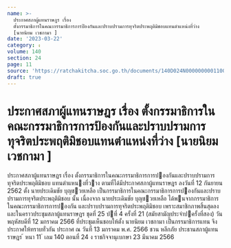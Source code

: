```yaml
---
name: >-
  ประกาศสภาผู้แทนราษฎร เรื่อง
  ตั้งกรรมาธิการในคณะกรรมาธิการการป้องกันและปราบปรามการทุจริตประพฤติมิชอบแทนตำแหน่งที่ว่าง
  [นายนิยม เวชกามา ]
date: '2023-03-22'
category: ง
volume: 140
section: 24
page: 11
source: 'https://ratchakitcha.soc.go.th/documents/140D024N0000000001100.pdf'
draft: true
---
```


# ประกาศสภาผู้แทนราษฎร เรื่อง ตั้งกรรมาธิการในคณะกรรมาธิการการป้องกันและปราบปรามการทุจริตประพฤติมิชอบแทนตำแหน่งที่ว่าง [นายนิยม เวชกามา ]

ประกาศสภาผู้แทนราษฎร เรื่อง ตั้งกรรมาธิการในคณะกรรมาธิการการปองกันและปราบปรามการทุจริตประพฤติมิชอบ แทนตําแหนงที่วาง ตามที่ได้มีประกาศสภาผู้แทนราษฎร ลงวันที่ 12 กันยายน 2562 ตั้ง นายประเดิมชัย บุญชวยเหลือ เป็นกรรมาธิการในคณะกรรมาธิการการปองกันและปราบปรามการทุจริตประพฤติมิชอบ นั้น เนื่องจาก นายประเดิมชัย บุญชวยเหลือ ได้พนจากกรรมาธิการในคณะกรรมาธิการการปองกัน และปราบปรามการทุจริตประพฤติมิชอบ เพราะสมาชิกภาพสิ้นสุดลง และในคราวประชุมสภาผู้แทนราษฎร ชุดที่ 25 ปที่ 4 ครั้งที่ 21 (สมัยสามัญประจําปครั้งที่สอง) วันพฤหัสบดีที่ 12 มกราคม 2566 ที่ประชุมเห็นชอบให้ตั้ง นายนิยม เวชกามา เป็นกรรมาธิการแทน จึงประกาศให้ทราบทั่วกัน ประกาศ ณ วันที่ 13 มกราคม พ.ศ. 2566 ชวน หลีกภัย ประธานสภาผู้แทนราษฎร ้ หนา 11 ่ เลม 140 ตอนที่ 24 ง ราชกิจจานุเบกษา 23 มีนาคม 2566
